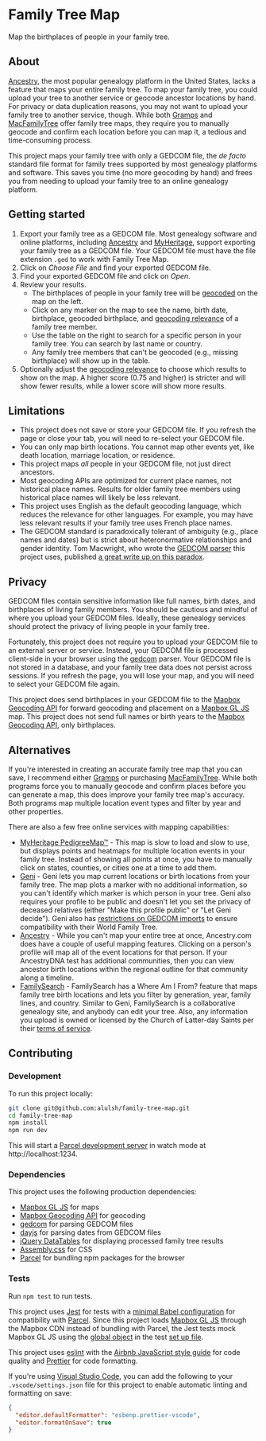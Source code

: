 # Family Tree Map

Map the birthplaces of people in your family tree.

## About

[Ancestry](https://www.ancestry.com/), the most popular genealogy platform in the United States, lacks a feature that maps your entire family tree. To map your family tree, you could upload your tree to another service or geocode ancestor locations by hand. For privacy or data duplication reasons, you may not want to upload your family tree to another service, though. While both [Gramps](https://gramps-project.org/blog/) and [MacFamilyTree](https://www.syniumsoftware.com/macfamilytree) offer family tree maps, they require you to manually geocode and confirm each location before you can map it, a tedious and time-consuming process.

This project maps your family tree with only a GEDCOM file, the _de facto_ standard file format for family trees supported by most genealogy platforms and software. This saves you time (no more geocoding by hand) and frees you from needing to upload your family tree to an online genealogy platform.

## Getting started

1. Export your family tree as a GEDCOM file. Most genealogy software and online platforms, including [Ancestry](https://support.ancestry.com/s/article/Uploading-and-Downloading-Trees) and [MyHeritage](https://faq.myheritage.com/en/article/can-i-export-a-gedcom-file-of-my-family-tree-from-my-family-site), support exporting your family tree as a GEDCOM file. Your GEDCOM file must have the file extension `.ged` to work with Family Tree Map.
2. Click on _Choose File_ and find your exported GEDCOM file.
3. Find your exported GEDCOM file and click on _Open_.
4. Review your results.
   - The birthplaces of people in your family tree will be [geocoded](https://docs.mapbox.com/help/glossary/geocoding/) on the map on the left.
   - Click on any marker on the map to see the name, birth date, birthplace, geocoded birthplace, and [geocoding relevance](https://docs.mapbox.com/help/how-mapbox-works/geocoding/#result-prioritization-in-forward-geocoding) of a family tree member.
   * Use the table on the right to search for a specific person in your family tree. You can search by last name or country.
   * Any family tree members that can't be geocoded (e.g., missing birthplace) will show up in the table.
5. Optionally adjust the [geocoding relevance](https://docs.mapbox.com/help/how-mapbox-works/geocoding/#result-prioritization-in-forward-geocoding) to choose which results to show on the map. A higher score (0.75 and higher) is stricter and will show fewer results, while a lower score will show more results.

## Limitations

- This project does not save or store your GEDCOM file. If you refresh the page or close your tab, you will need to re-select your GEDCOM file.
- You can only map birth locations. You cannot map other events yet, like death location, marriage location, or residence.
- This project maps _all_ people in your GEDCOM file, not just direct ancestors.
- Most geocoding APIs are optimized for current place names, not historical place names. Results for older family tree members using historical place names will likely be less relevant.
- This project uses English as the default geocoding language, which reduces the relevance for other languages. For example, you may have less relevant results if your family tree uses French place names.
- The GEDCOM standard is paradoxically tolerant of ambiguity (e.g., place names and dates) but is strict about heteronormative relationships and gender identity. Tom Macwright, who wrote the [GEDCOM parser](https://github.com/tmcw/gedcom) this project uses, published [a great write up on this paradox](https://macwright.com/2021/01/18/gedcom.html).

## Privacy

GEDCOM files contain sensitive information like full names, birth dates, and birthplaces of living family members. You should be cautious and mindful of where you upload your GEDCOM files. Ideally, these genealogy services should protect the privacy of living people in your family tree.

Fortunately, this project does not require you to upload your GEDCOM file to an external server or service. Instead, your GEDCOM file is processed client-side in your browser using the [gedcom](https://github.com/tmcw/gedcom) parser. Your GEDCOM file is not stored in a database, and your family tree data does not persist across sessions. If you refresh the page, you will lose your map, and you will need to select your GEDCOM file again.

This project does send birthplaces in your GEDCOM file to the [Mapbox Geocoding API](https://docs.mapbox.com/api/search/geocoding/) for forward geocoding and placement on a [Mapbox GL JS](https://docs.mapbox.com/mapbox-gl-js/api/) map. This project does not send full names or birth years to the [Mapbox Geocoding API](https://docs.mapbox.com/api/search/geocoding/), only birthplaces.

## Alternatives

If you're interested in creating an accurate family tree map that you can save, I recommend either [Gramps](https://gramps-project.org/blog/) or purchasing [MacFamilyTree](https://www.syniumsoftware.com/macfamilytree). While both programs force you to manually geocode and confirm places before you can generate a map, this does improve your family tree map's accuracy. Both programs map multiple location event types and filter by year and other properties.

There are also a few free online services with mapping capabilities:

- [MyHeritage PedigreeMap™](https://blog.myheritage.com/2016/07/introducing-pedigreemap-an-interactive-map-of-your-family-history/) - This map is slow to load and slow to use, but displays points and heatmaps for multiple location events in your family tree. Instead of showing all points at once, you have to manually click on states, counties, or cities one at a time to add them.
- [Geni](https://www.geni.com/) - Geni lets you map current locations or birth locations from your family tree. The map plots a marker with no additional information, so you can't identify which marker is which person in your tree. Geni also requires your profile to be public and doesn't let you set the privacy of deceased relatives (either "Make this profile public" or "Let Geni decide"). Geni also has [restrictions on GEDCOM imports](https://www.geni.com/gedcom) to ensure compatibility with their World Family Tree.
- [Ancestry](https://www.ancestry.com/) - While you can't map your entire tree at once, Ancestry.com does have a couple of useful mapping features. Clicking on a person's profile will map all of the event locations for that person. If your AncestryDNA test has additional communities, then you can view ancestor birth locations within the regional outline for that community along a timeline.
- [FamilySearch](https://www.familysearch.org/blog/en/where-are-my-ancestors-from/) - FamilySearch has a Where Am I From? feature that maps family tree birth locations and lets you filter by generation, year, family lines, and country. Similar to Geni, FamilySearch is a collaborative genealogy site, and anybody can edit your tree. Also, any information you upload is owned or licensed by the Church of Latter-day Saints per their [terms of service](https://www.familysearch.org/legal/terms).

## Contributing

### Development

To run this project locally:

```sh
git clone git@github.com:alulsh/family-tree-map.git
cd family-tree-map
npm install
npm run dev
```

This will start a [Parcel development server](https://parceljs.org/cli.html#serve) in watch mode at http://localhost:1234.

### Dependencies

This project uses the following production dependencies:

- [Mapbox GL JS](https://docs.mapbox.com/mapbox-gl-js/api/) for maps
- [Mapbox Geocoding API](https://docs.mapbox.com/api/search/geocoding/) for geocoding
- [gedcom](https://github.com/tmcw/gedcom) for parsing GEDCOM files
- [dayjs](https://day.js.org/) for parsing dates from GEDCOM files
- [jQuery DataTables](https://datatables.net/) for displaying processed family tree results
- [Assembly.css](https://labs.mapbox.com/assembly/) for CSS
- [Parcel](https://parceljs.org/) for bundling npm packages for the browser

### Tests

Run `npm test` to run tests.

This project uses [Jest](https://jestjs.io/) for tests with a [minimal Babel configuration](https://ryankubik.com/blog/parcel-and-jest) for compatibility with [Parcel](https://parceljs.org/). Since this project loads [Mapbox GL JS](https://docs.mapbox.com/mapbox-gl-js/api/) through the Mapbox CDN instead of bundling with Parcel, the Jest tests mock Mapbox GL JS using the [global object](https://jestjs.io/docs/en/configuration#globals-object) in the test [set up file](https://jestjs.io/docs/en/configuration#setupfiles-array).

This project uses [eslint](https://eslint.org/) with the [Airbnb JavaScript style guide](https://airbnb.io/javascript/) for code quality and [Prettier](https://prettier.io/) for code formatting.

If you're using [Visual Studio Code](https://code.visualstudio.com/), you can add the following to your `.vscode/settings.json` file for this project to enable automatic linting and formatting on save:

```json
{
  "editor.defaultFormatter": "esbenp.prettier-vscode",
  "editor.formatOnSave": true
}
```
